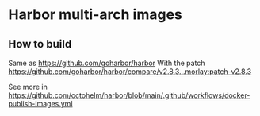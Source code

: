 # Harbor multi-arch images

## How to build

Same as https://github.com/goharbor/harbor
With the patch https://github.com/goharbor/harbor/compare/v2.8.3...morlay:patch-v2.8.3

See more in https://github.com/octohelm/harbor/blob/main/.github/workflows/docker-publish-images.yml